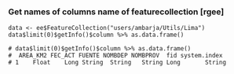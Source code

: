 ### Get names of columns name of featurecollection [rgee]
```
data <- ee$FeatureCollection("users/ambarja/Utils/Lima")
data$limit(0)$getInfo()$column %>% as.data.frame()
```
```
# data$limit(0)$getInfo()$column %>% as.data.frame()
#  AREA_KM2 FEC_ACT FUENTE NOMBDEP NOMBPROV  fid system.index
# 1    Float    Long String  String   String Long       String
```

